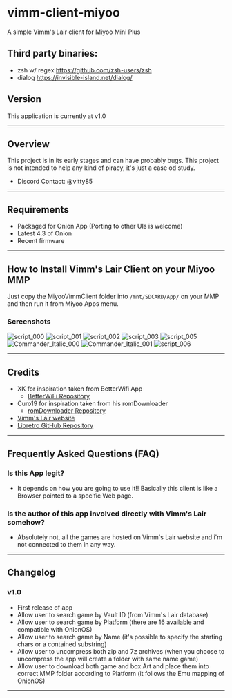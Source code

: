 # vimm-client-miyoo
A simple Vimm's Lair client for Miyoo Mini Plus

## Third party binaries:
- zsh w/ regex https://github.com/zsh-users/zsh
- dialog https://invisible-island.net/dialog/

## Version
This application is currently at v1.0

---

## Overview

This project is in its early stages and can have probably bugs. This project is not intended to help any kind of piracy, it's just a case od study.

- Discord Contact: @vitty85

---

## Requirements

- Packaged for Onion App (Porting to other UIs is welcome)
- Latest 4.3 of Onion
- Recent firmware

---

## How to Install Vimm's Lair Client on your Miyoo MMP

Just copy the MiyooVimmClient folder into `/mnt/SDCARD/App/` on your MMP and then run it from Miyoo Apps menu.

### Screenshots

   ![script_000](https://github.com/Vitty85/vimm-client-miyoo/assets/53129080/894c43c8-d601-4d5d-b360-277d337b7116)
   ![script_001](https://github.com/Vitty85/vimm-client-miyoo/assets/53129080/e4f2e6b9-aa50-4d65-9beb-b7a46d2cf790)
   ![script_002](https://github.com/Vitty85/vimm-client-miyoo/assets/53129080/b4d5593c-86fa-4442-9497-fcad98c760d9)
   ![script_003](https://github.com/Vitty85/vimm-client-miyoo/assets/53129080/019d8803-7744-4c25-abaf-ddb8948b5607)
   ![script_005](https://github.com/Vitty85/vimm-client-miyoo/assets/53129080/29fd8fa7-c1b2-4c33-8971-803bd7f7e7dc)
   ![Commander_Italic_000](https://github.com/Vitty85/vimm-client-miyoo/assets/53129080/10690733-67e2-49cd-b1e4-8d7bcad83b5b)
   ![Commander_Italic_001](https://github.com/Vitty85/vimm-client-miyoo/assets/53129080/05cb8009-7af7-4ab1-bcd1-5345af7e39fc)
   ![script_006](https://github.com/Vitty85/vimm-client-miyoo/assets/53129080/c3d32f55-362b-4c29-a1b1-d38579515fb9)

---

## Credits

- XK for inspiration taken from BetterWifi App
  - [BetterWiFi Repository](https://github.com/XK9274/better-wifi-miyoo)
- Curo19 for inspiration taken from his romDownloader
  - [romDownloader Repository](https://github.com/Curo19/romDownloader)
- [Vimm's Lair website](https://vimm.net)
- [Libretro GitHub Repository](https://github.com/libretro-thumbnails)

---

## Frequently Asked Questions (FAQ)

### Is this App legit?
- It depends on how you are going to use it!! Basically this client is like a Browser pointed to a specific Web page.

### Is the author of this app involved directly with Vimm's Lair somehow?
- Absolutely not, all the games are hosted on Vimm's Lair website and i'm not connected to them in any way.

---

## Changelog

### v1.0
   - First release of app
   - Allow user to search game by Vault ID (from Vimm's Lair database)
   - Allow user to search game by Platform (there are 16 available and compatible with OnionOS)
   - Allow user to search game by Name (it's possible to specify the starting chars or a contained substring)
   - Allow user to uncompress both zip and 7z archives (when you choose to uncompress the app will create a folder with same name game)
   - Allow user to download both game and box Art and place them into correct MMP folder according to Platform (it follows the Emu mapping of OnionOS)

---
